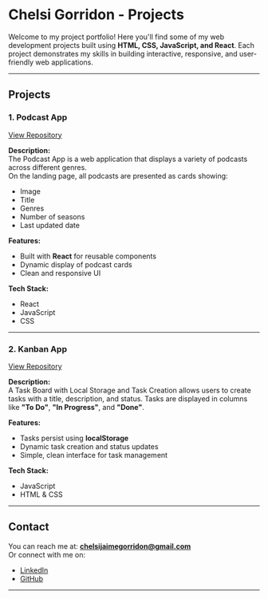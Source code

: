 # Chelsi Gorridon - Projects

Welcome to my project portfolio! Here you'll find some of my web development projects built using **HTML, CSS, JavaScript, and React**. Each project demonstrates my skills in building interactive, responsive, and user-friendly web applications.

---

## Projects

### 1. Podcast App
[View Repository](https://github.com/chelsigorridon/CHEGOR25091_PTO2502_GroupA_ChelsiGorridon_DJS03.git)

**Description:**  
The Podcast App is a web application that displays a variety of podcasts across different genres.  
On the landing page, all podcasts are presented as cards showing:  
- Image  
- Title  
- Genres  
- Number of seasons  
- Last updated date  

**Features:**  
- Built with **React** for reusable components  
- Dynamic display of podcast cards  
- Clean and responsive UI  

**Tech Stack:**  
- React  
- JavaScript  
- CSS  

---

### 2. Kanban App
[View Repository](https://github.com/chelsigorridon/CHEGOR25091_PTO2502_GroupA_ChelsiGorridon_JSL05.git)

**Description:**  
A Task Board with Local Storage and Task Creation allows users to create tasks with a title, description, and status. Tasks are displayed in columns like **"To Do"**, **"In Progress"**, and **"Done"**.  

**Features:**  
- Tasks persist using **localStorage**  
- Dynamic task creation and status updates  
- Simple, clean interface for task management  

**Tech Stack:**  
- JavaScript  
- HTML & CSS  

---

## Contact

You can reach me at: **chelsijaimegorridon@gmail.com**  
Or connect with me on:  
- [LinkedIn](https://www.linkedin.com/in/chelsi-gorridon-54a09621a)  
- [GitHub](https://github.com/chelsigorridon)

---
